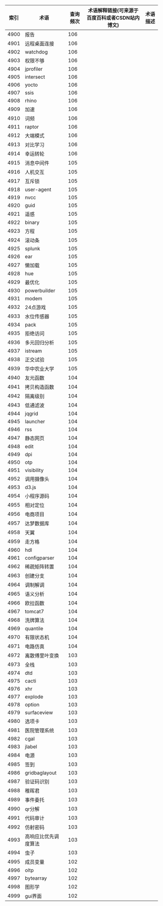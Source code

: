 | 索引   | 术语            | 查询频次 | 术语解释链接(可来源于百度百科或者CSDN站内博文) | 术语描述 |
| ---- | ------------- | ---- | -------------------------- | ---- |
| 4900 | 报告            | 106  |                            |      |
| 4901 | 远程桌面连接        | 106  |                            |      |
| 4902 | watchdog      | 106  |                            |      |
| 4903 | 权限不够          | 106  |                            |      |
| 4904 | jprofiler     | 106  |                            |      |
| 4905 | intersect     | 106  |                            |      |
| 4906 | yocto         | 106  |                            |      |
| 4907 | ssis          | 106  |                            |      |
| 4908 | rhino         | 106  |                            |      |
| 4909 | 加速            | 106  |                            |      |
| 4910 | 词频            | 106  |                            |      |
| 4911 | raptor        | 106  |                            |      |
| 4912 | 大端模式          | 106  |                            |      |
| 4913 | 对比学习          | 106  |                            |      |
| 4914 | 幸运转轮          | 106  |                            |      |
| 4915 | 消息中间件         | 105  |                            |      |
| 4916 | 人机交互          | 105  |                            |      |
| 4917 | 互斥锁           | 105  |                            |      |
| 4918 | user-agent    | 105  |                            |      |
| 4919 | nvcc          | 105  |                            |      |
| 4920 | guid          | 105  |                            |      |
| 4921 | 遥感            | 105  |                            |      |
| 4922 | binary        | 105  |                            |      |
| 4923 | 方程            | 105  |                            |      |
| 4924 | 滚动条           | 105  |                            |      |
| 4925 | splunk        | 105  |                            |      |
| 4926 | ear           | 105  |                            |      |
| 4927 | 懒加载           | 105  |                            |      |
| 4928 | hue           | 105  |                            |      |
| 4929 | 最优化           | 105  |                            |      |
| 4930 | powerbuilder  | 105  |                            |      |
| 4931 | modem         | 105  |                            |      |
| 4932 | 24点游戏         | 105  |                            |      |
| 4933 | 水位传感器         | 105  |                            |      |
| 4934 | pack          | 105  |                            |      |
| 4935 | 拒绝访问          | 105  |                            |      |
| 4936 | 多元回归分析        | 105  |                            |      |
| 4937 | istream       | 105  |                            |      |
| 4938 | 正交试验          | 105  |                            |      |
| 4939 | 华中农业大学        | 105  |                            |      |
| 4940 | 友元函数          | 104  |                            |      |
| 4941 | 拷贝构造函数        | 104  |                            |      |
| 4942 | 隔离级别          | 104  |                            |      |
| 4943 | 低通滤波          | 104  |                            |      |
| 4944 | jqgrid        | 104  |                            |      |
| 4945 | launcher      | 104  |                            |      |
| 4946 | rss           | 104  |                            |      |
| 4947 | 静态网页          | 104  |                            |      |
| 4948 | edit          | 104  |                            |      |
| 4949 | dpi           | 104  |                            |      |
| 4950 | otp           | 104  |                            |      |
| 4951 | visibility    | 104  |                            |      |
| 4952 | 调用摄像头         | 104  |                            |      |
| 4953 | d3.js         | 104  |                            |      |
| 4954 | 小程序源码         | 104  |                            |      |
| 4955 | 相对定位          | 104  |                            |      |
| 4956 | 电商项目          | 104  |                            |      |
| 4957 | 达梦数据库         | 104  |                            |      |
| 4958 | 天翼            | 104  |                            |      |
| 4959 | 走方格           | 104  |                            |      |
| 4960 | hdl           | 104  |                            |      |
| 4961 | configparser  | 104  |                            |      |
| 4962 | 稀疏矩阵转置        | 104  |                            |      |
| 4963 | 创建分支          | 104  |                            |      |
| 4964 | 调制解调          | 104  |                            |      |
| 4965 | 语义分析          | 104  |                            |      |
| 4966 | 欧拉函数          | 104  |                            |      |
| 4967 | tomcat7       | 104  |                            |      |
| 4968 | 洗牌算法          | 104  |                            |      |
| 4969 | quantile      | 104  |                            |      |
| 4970 | 有限状态机         | 104  |                            |      |
| 4971 | 电路仿真          | 104  |                            |      |
| 4972 | 离散傅里叶变换       | 103  |                            |      |
| 4973 | 全栈            | 103  |                            |      |
| 4974 | dtd           | 103  |                            |      |
| 4975 | cacti         | 103  |                            |      |
| 4976 | xhr           | 103  |                            |      |
| 4977 | explode       | 103  |                            |      |
| 4978 | option        | 103  |                            |      |
| 4979 | surfaceview   | 103  |                            |      |
| 4980 | 选项卡           | 103  |                            |      |
| 4981 | 医院管理系统        | 103  |                            |      |
| 4982 | cgal          | 103  |                            |      |
| 4983 | jlabel        | 103  |                            |      |
| 4984 | 电源            | 103  |                            |      |
| 4985 | 签到            | 103  |                            |      |
| 4986 | gridbaglayout | 103  |                            |      |
| 4987 | 验证码识别         | 103  |                            |      |
| 4988 | 稚晖君           | 103  |                            |      |
| 4989 | 事件委托          | 103  |                            |      |
| 4990 | qr分解          | 103  |                            |      |
| 4991 | 代码审计          | 103  |                            |      |
| 4992 | 仿射密码          | 103  |                            |      |
| 4993 | 高响应比优先调度算法    | 103  |                            |      |
| 4994 | 虫子            | 103  |                            |      |
| 4995 | 成员变量          | 102  |                            |      |
| 4996 | oltp          | 102  |                            |      |
| 4997 | bytearray     | 102  |                            |      |
| 4998 | 图形学           | 102  |                            |      |
| 4999 | gui界面         | 102  |                            |      |
